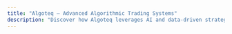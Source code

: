 ```yaml
---
title: "Algoteq – Advanced Algorithmic Trading Systems"
description: "Discover how Algoteq leverages AI and data-driven strategies to build next-gen algorithmic trading platforms. Explore our technology and performance-focused solutions."
---
```

